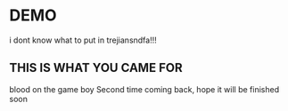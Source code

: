 # DEMO
i dont know what to put in trejiansndfa!!!


## THIS IS WHAT YOU CAME FOR
blood on the game boy
Second time coming back, hope it will be finished soon
